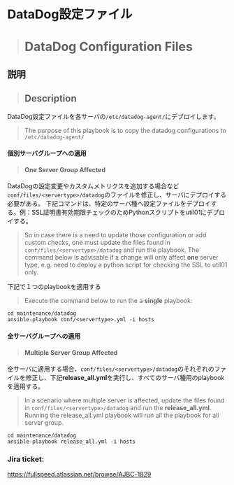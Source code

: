 # DataDog設定ファイル
> # DataDog Configuration Files

## 説明
> ## Description

DataDog設定ファイルを各サーバの`/etc/datadog-agent/`にデプロイします。

> The purpose of this playbook is to copy the datadog configurations to `/etc/datadog-agent/`

#### 個別サーバグループへの適用
> #### One Server Group Affected

DataDogの設定変更やカスタムメトリクスを追加する場合など`conf/files/<servertype>/datadog`のファイルを修正し、サーバにデプロイする必要がある。
下記コマンドは、特定のサーバ種へ設定ファイルをデプロイする。例：SSL証明書有効期限チェックのためPythonスクリプトをutil01にデプロイする。

> So in case there is a need to update those configuration or add custom checks, one must update the files found in `conf/files/<servertype>/datadog` and run the playbook. The command below is advisable if a change will only affect **one** server type, e.g. need to deploy a python script for checking the SSL to util01 only. 

下記で１つのplaybookを適用する
> Execute the command below to run the a **single** playbook:
```
cd maintenance/datadog
ansible-playbook conf/<servertype>.yml -i hosts
```
#### 全サーバグループへの適用
> #### Multiple Server Group Affected

全サーバに適用する場合、`conf/files/<servertype>/datadog`のそれぞれのファイルを修正し、下記**release_all.yml**を実行し、すべてのサーバ種用のplaybookを適用する。
> In a scenario where multiple server is affected, update the files found in `conf/files/<servertype>/datadog` and run the **release_all.yml**. Running the release_all.yml playbook will run all the playbook for all server group.

```
cd maintenance/datadog
ansible-playbook release_all.yml -i hosts
```

### Jira ticket:
https://fullspeed.atlassian.net/browse/AJBC-1829
